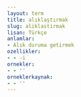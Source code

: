 ```yaml
---
layout: term
title: alıklaştırmak
slug: aliklastirmak
lisan: Türkçe
anlamlar:
- Alık duruma getirmek
ozellikler:
- - -i
ornekler:
- - ''
orneklerkaynak:
- - ''
---
```

